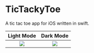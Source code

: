 # TicTackyToe
A tic tac toe app for iOS written in swift.



Light Mode             |  Dark Mode
:-------------------------:|:-------------------------:
![](https://github.com/magnesiumm/TicTackyToe/blob/master/Images/SC1.png)  |  ![](https://github.com/magnesiumm/TicTackyToe/blob/master/Images/SC2.png)
